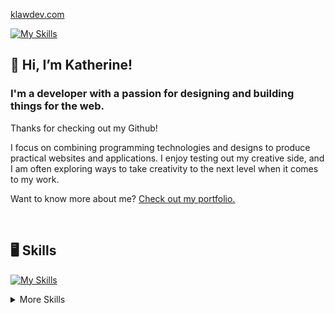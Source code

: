 [klawdev.com](https://klawdev.com)

[![My Skills](https://skillicons.dev/icons?i=linkedin&theme=light)](https://wwww.linkedin.com/in/katlawdev)

## 👋 Hi, I’m Katherine! 

### I'm a developer with a passion for designing and building things for the web.

Thanks for checking out my Github!

I focus on combining programming technologies and designs to produce practical websites and applications. I enjoy testing out my creative side, and I am often exploring ways to take creativity to the next level when it comes to my work.

Want to know more about me? [Check out my portfolio.](https://klawdev.com)

<br>

## 🖥️ Skills

[![My Skills](https://skillicons.dev/icons?i=react,js,css,html,nodejs&theme=light)](https://skillicons.dev)

<details>
<summary>More Skills</summary>
<br>
  
[![My Skills](https://skillicons.dev/icons?i=bootstrap,bash,git,github,express,mongodb,netlify,vscode&theme=light)](https://skillicons.dev)
</details>

<br>
<!---
kattlaw/kattlaw is a ✨ special ✨ repository because its `README.md` (this file) appears on your GitHub profile.
You can click the Preview link to take a look at your changes.
--->
  
